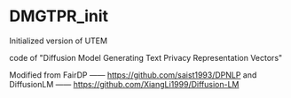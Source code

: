 # DMGTPR_init

Initialized version of UTEM

code of "Diffusion Model Generating Text Privacy Representation Vectors"

Modified from FairDP —— https://github.com/saist1993/DPNLP and DiffusionLM —— https://github.com/XiangLi1999/Diffusion-LM
